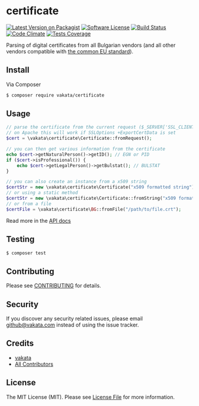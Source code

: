# certificate

[![Latest Version on Packagist][ico-version]][link-packagist]
[![Software License][ico-license]](LICENSE.md)
[![Build Status][ico-travis]][link-travis]
[![Code Climate][ico-cc]][link-cc]
[![Tests Coverage][ico-cc-coverage]][link-cc]

Parsing of digital certificates from all Bulgarian vendors (and all other vendors compatible with [the common EU standard](http://www.etsi.org/deliver/etsi_en/319400_319499/31941201/01.01.00_30/en_31941201v010100v.pdf)).

## Install

Via Composer

``` bash
$ composer require vakata/certificate
```

## Usage

``` php
// parse the certificate from the current request ($_SERVER['SSL_CLIENT_CERT'])
// on Apache this will work if SSLOptions +ExportCertData is set
$cert = \vakata\certificate\Certificate::fromRequest();

// you can then get various information from the certificate
echo $cert->getNaturalPerson()->getID(); // EGN or PID
if ($cert->isProfessional()) {
    echo $cert->getLegalPerson()->getBulstat(); // BULSTAT
}

// you can also create an instance from a x509 string
$certStr = new \vakata\certificate\Certificate("x509 formatted string");
// or using a static method
$certStr = new \vakata\certificate\Certificate::fromString("x509 formatted string");
// or from a file
$certFile = \vakata\certificate\BG::fromFile("/path/to/file.crt");
```

Read more in the [API docs](docs/README.md)

## Testing

``` bash
$ composer test
```


## Contributing

Please see [CONTRIBUTING](CONTRIBUTING.md) for details.

## Security

If you discover any security related issues, please email github@vakata.com instead of using the issue tracker.

## Credits

- [vakata][link-author]
- [All Contributors][link-contributors]

## License

The MIT License (MIT). Please see [License File](LICENSE.md) for more information. 

[ico-version]: https://img.shields.io/packagist/v/vakata/certificate.svg?style=flat-square
[ico-license]: https://img.shields.io/badge/license-MIT-brightgreen.svg?style=flat-square
[ico-travis]: https://img.shields.io/travis/vakata/certificate/master.svg?style=flat-square
[ico-scrutinizer]: https://img.shields.io/scrutinizer/coverage/g/vakata/certificate.svg?style=flat-square
[ico-code-quality]: https://img.shields.io/scrutinizer/g/vakata/certificate.svg?style=flat-square
[ico-downloads]: https://img.shields.io/packagist/dt/vakata/certificate.svg?style=flat-square
[ico-cc]: https://img.shields.io/codeclimate/github/vakata/certificate.svg?style=flat-square
[ico-cc-coverage]: https://img.shields.io/codeclimate/coverage/github/vakata/certificate.svg?style=flat-square

[link-packagist]: https://packagist.org/packages/vakata/certificate
[link-travis]: https://travis-ci.org/vakata/certificate
[link-scrutinizer]: https://scrutinizer-ci.com/g/vakata/certificate/code-structure
[link-code-quality]: https://scrutinizer-ci.com/g/vakata/certificate
[link-downloads]: https://packagist.org/packages/vakata/certificate
[link-author]: https://github.com/vakata
[link-contributors]: ../../contributors
[link-cc]: https://codeclimate.com/github/vakata/certificate

